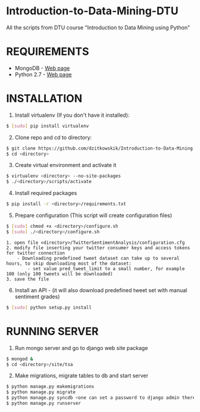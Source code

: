 Introduction-to-Data-Mining-DTU
===============================

All the scripts from DTU course "Introduction to Data Mining using Python"

# REQUIREMENTS

* MongoDB - [Web page](http://www.mongodb.org)
* Python 2.7 - [Web page](https://www.python.org/download/releases/2.7/)

# INSTALLATION

1. Install virtualenv (If you don't have it installed):
```bash
$ [sudo] pip install virtualenv
```
2. Clone repo and cd to directory:
```bash
$ git clone https://github.com/dzitkowskik/Introduction-to-Data-Mining-DTU.git <directory>
$ cd <directory>
```
3. Create virtual environment and activate it
```bash
$ virtualenv <directory> --no-site-packages
$ ./<directory>/scripts/activate
```
4. Install required packages
```bash
$ pip install -r <directory>/requirements.txt
```
5. Prepare configuration (This script will create configuration files)
```bash
$ [sudo] chmod +x <directory>/configure.sh
$ [sudo] ./<directory>/configure.sh
```  
    1. open file <directory>/TwitterSentimentAnalysis/configuration.cfg
    2. modify file inserting your twitter consumer keys and access tokens for twitter connection
        - Downloading predefined tweet dataset can take up to several hours, to skip downloading most of the dataset:
            - set value pred_tweet_limit to a small number, for example 100 (only 100 tweets will be downloaded)
    3. save the file

6. Install an API - (it will also download predefined tweet set with manual sentiment grades)
```bash
$ [sudo] python setup.py install
```

# RUNNING SERVER
1. Run mongo server and go to django web site package
```bash
$ mongod &
$ cd <directory>/site/tsa
```
2. Make migrations, migrate tables to db and start server
```bash
$ python manage.py makemigrations
$ python manage.py migrate
$ python manage.py syncdb <one can set a password to django admin there>
$ python manage.py runserver
```

    
